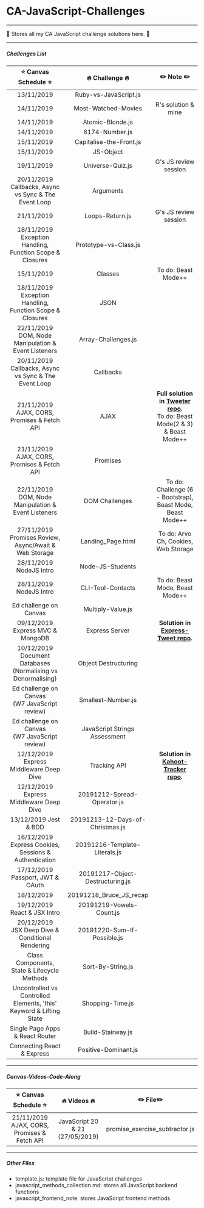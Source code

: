 # CA-JavaScript-Challenges

---

:whale: Stores all my CA JavaScript challenge solutions here. :whale:

---

##### Challenges List

|                    :star: Canvas Schedule :star:                    |     :fire: Challenge :fire:      |                                                  :pencil2: Note :pencil2:                                                  |
| :-----------------------------------------------------------------: | :------------------------------: | :------------------------------------------------------------------------------------------------------------------------: |
|                             13/11/2019                              |      Ruby-vs-JavaScript.js       |                                                                                                                            |
|                             14/11/2019                              |       Most-Watched-Movies        |                                                    R's solution & mine                                                     |
|                             14/11/2019                              |         Atomic-Blonde.js         |                                                                                                                            |
|                             14/11/2019                              |          6174-Number.js          |                                                                                                                            |
|                             15/11/2019                              |     Capitalise-the-Front.js      |                                                                                                                            |
|                             15/11/2019                              |            JS-Object             |                                                                                                                            |
|                             19/11/2019                              |         Universe-Quiz.js         |                                                   G's JS review session                                                    |
|      20/11/2019</br>Callbacks, Async vs Sync & The Event Loop       |            Arguments             |                                                                                                                            |
|                             21/11/2019                              |         Loops-Return.js          |                                                   G's JS review session                                                    |
|    18/11/2019</br>Exception Handling, Function Scope & Closures     |      Prototype-vs-Class.js       |                                                                                                                            |
|                             15/11/2019                              |             Classes              |                                                    To do: Beast Mode++                                                     |
|    18/11/2019</br>Exception Handling, Function Scope & Closures     |               JSON               |                                                                                                                            |
|       22/11/2019</br>DOM, Node Manipulation & Event Listeners       |       Array-Challenges.js        |                                                                                                                            |
|      20/11/2019</br>Callbacks, Async vs Sync & The Event Loop       |            Callbacks             |                                                                                                                            |
|           21/11/2019</br>AJAX, CORS, Promises & Fetch API           |               AJAX               | **Full solution in [Tweeter repo](https://github.com/EllieChen-Git/Tweeter).**</br>To do: Beast Mode(2 & 3) & Beast Mode++ |
|           21/11/2019</br>AJAX, CORS, Promises & Fetch API           |             Promises             |                                                                                                                            |
|       22/11/2019</br>DOM, Node Manipulation & Event Listeners       |          DOM Challenges          |                                 To do: Challenge (6 - Bootstrap), Beast Mode, Beast Mode++                                 |
|      27/11/2019</br>Promises Review, Async/Await & Web Storage      |        Landing_Page.html         |                                            To do: Arvo Ch, Cookies, Web Storage                                            |
|                       28/11/2019 NodeJS Intro                       |         Node-JS-Students         |                                                                                                                            |
|                       28/11/2019 NodeJS Intro                       |        CLI-Tool-Contacts         |                                              To do: Beast Mode, Beast Mode++                                               |
|                       Ed challenge on Canvas                        |        Multiply-Value.js         |                                                                                                                            |
|                  09/12/2019 Express MVC & MongoDB                   |          Express Server          |                   **Solution in [Express-Tweet repo](https://github.com/EllieChen-Git/Express-Tweet).**                    |
|  10/12/2019</br>Document Databases (Normalising vs Denormalising)   |       Object Destructuring       |                                                                                                                            |
|          Ed challenge on Canvas<br>(W7 JavaScript review)           |        Smallest-Number.js        |                                                                                                                            |
|          Ed challenge on Canvas<br>(W7 JavaScript review)           |  JavaScript Strings Assessment   |                                                                                                                            |
|             12/12/2019<br>Express Middleware Deep Dive              |           Tracking API           |                  **Solution in [Kahoot-Tracker repo](https://github.com/EllieChen-Git/Kahoot-Tracker).**                   |
|             12/12/2019<br>Express Middleware Deep Dive              |   20191212-Spread-Operator.js    |                                                                                                                            |
|                        13/12/2019 Jest & BDD                        | 20191213-12-Days-of-Christmas.js |                                                                                                                            |
|      16/12/2019<br>Express Cookies, Sessions & Authentication       |  20191216-Template-Literals.js   |                                                                                                                            |
|                  17/12/2019 Passport, JWT & OAuth                   | 20191217-Object-Destructuring.js |                                                                                                                            |
|                             18/12/2019                              |     20191218_Bruce_JS_recap      |                                                                                                                            | file in source_code_lesson |
|                    19/12/2019 React & JSX Intro                     |     20191219-Vowels-Count.js     |                                                                                                                            |  |
|         20/12/2019<br>JSX Deep Dive & Conditional Rendering         |   20191220-Sum-If-Possible.js    |                                                                                                                            |  |
|             Class Components, State & Lifecycle Methods             |        Sort-By-String.js         |                                                                                                                            |
| Uncontrolled vs Controlled Elements, 'this' Keyword & Lifting State |         Shopping-Time.js         |                                                                                                                            |
|                   Single Page Apps & React Router                   |        Build-Stairway.js         |                                                                                                                            |
|                     Connecting React & Express                      |       Positive-Dominant.js       |                                                                                                                            |

<!--                               |     28/11/2019 NodeJS Intro      |                                                         Webpack.js                                                         | **To do**(We haven't learnt Webpack. Will do this one later.) | -->

---

##### Canvas-Videos-Code-Along

|        :star: Canvas Schedule :star:        |      :fire: Videos :fire:       |    :pencil2: File:pencil2:     |
| :-----------------------------------------: | :-----------------------------: | :----------------------------: |
| 21/11/2019 AJAX, CORS, Promises & Fetch API | JavaScript 20 & 21 (27/05/2019) | promise_exercise_subtractor.js |

---

##### Other Files

- template.js: template file for JavaScript challenges
- javascript_methods_collection.md: stores all JavaScript backend functions
- javascript_frontend_note: stores JavaScript frontend methods
